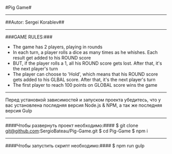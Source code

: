 #Pig Game#
***
##Autor: Sergei Korablev##
***
###GAME RULES:###
- The game has 2 players, playing in rounds
- In each turn, a player rolls a dice as many times as he whishes. Each result get added to his ROUND score
- BUT, if the player rolls a 1, all his ROUND score gets lost. After that, it's the next player's turn
- The player can choose to 'Hold', which means that his ROUND score gets added to his GLBAL score. After that, it's the next player's turn
- The first player to reach 100 points on GLOBAL score wins the game
***
Перед установкой зависимостей и запуском проекта убедитесь, что у вас установлена последняя версия Node.js & NPM, а так же последняя версия Gulp
***
####Чтобы развернуть проект необходимо:####
$ git clone git@github.com:SergioBateau/Pig-Game.git
$ cd Pig-Game
$ npm i
***
####Чтобы запустить скрипт необходимо:####
$ npm run gulp




